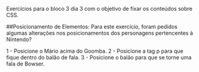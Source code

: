 Exercícios para o bloco 3 dia 3 com o objetivo de fixar os conteúdos sobre CSS.

##Posicionamento de Elementos:
Para este exercício, foram pedidos algumas alterações nos posicionamentos dos personagens pertencentes à Nintendo?

1 - Posicione o Mário acima do Goomba.
2 - Posicione a tag p para que fique dentro do balão de fala.
3 - Posicione o balão para que se torne uma fala de Bowser.




